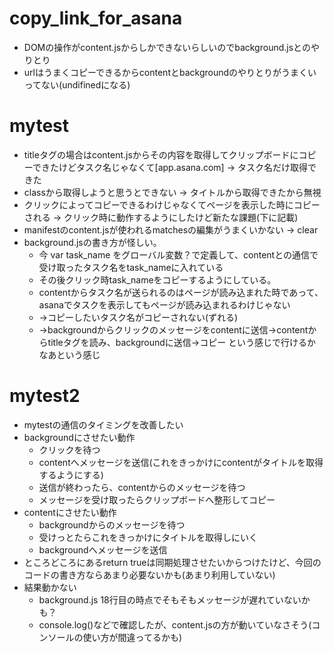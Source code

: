 # copy_link_for_asana
- DOMの操作がcontent.jsからしかできないらしいのでbackground.jsとのやりとり
- urlはうまくコピーできるからcontentとbackgroundのやりとりがうまくいってない(undifinedになる)

# mytest
- titleタグの場合はcontent.jsからその内容を取得してクリップボードにコピーできたけどタスク名じゃなくて[app.asana.com] -> タスク名だけ取得できた
- classから取得しようと思うとできない -> タイトルから取得できたから無視
- クリックによってコピーできるわけじゃなくてページを表示した時にコピーされる -> クリック時に動作するようにしたけど新たな課題(下に記載)
- manifestのcontent.jsが使われるmatchesの編集がうまくいかない -> clear
- background.jsの書き方が怪しい。
	- 今 var task_name をグローバル変数？で定義して、contentとの通信で受け取ったタスク名をtask_nameに入れている
	- その後クリック時task_nameをコピーするようにしている。
	- contentからタスク名が送られるのはページが読み込まれた時であって、asanaでタスクを表示してもページが読み込まれるわけじゃない
	- ->コピーしたいタスク名がコピーされない(ずれる)
	- ->backgroundからクリックのメッセージをcontentに送信->contentからtitleタグを読み、backgroundに送信->コピー という感じで行けるかなあという感じ

# mytest2
- mytestの通信のタイミングを改善したい
- backgroundにさせたい動作
	- クリックを待つ
	- contentへメッセージを送信(これをきっかけにcontentがタイトルを取得するようにする)
	- 送信が終わったら、contentからのメッセージを待つ
	- メッセージを受け取ったらクリップボードへ整形してコピー
- contentにさせたい動作
	- backgroundからのメッセージを待つ
	- 受けっとたらこれをきっかけにタイトルを取得しにいく
	- backgroundへメッセージを送信
- ところどころにあるreturn trueは同期処理させたいからつけたけど、今回のコードの書き方ならあまり必要ないかも(あまり利用していない)
- 結果動かない
	- background.js 18行目の時点でそもそもメッセージが遅れていないかも？
	- console.log()などで確認したが、content.jsの方が動いていなさそう(コンソールの使い方が間違ってるかも)
